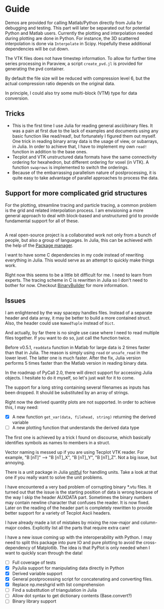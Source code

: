 # Guide

Demos are provided for calling Matlab/Python directly from Julia for debugging and testing. This part will later be separated out for potential Python and Matlab users. Currently the plotting and interpolation needed during plotting are done in Python. For instance, the 3D scatterred interpolation is done via `Interpolate` in Scipy. Hopefully these additional dependencies will be cut down.

The VTK files does not have timestep information. To allow for further time series processing in Paraview, a script `create_pvd.jl` is provided for generating the pvd container.

By default the file size will be reduced with compression level 6, but the actual compression ratio depends on the original data.

In principle, I could also try some multi-block (VTM) type for data conversion.

## Tricks

- This is the first time I use Julia for reading general ascii/binary files. It was a pain at first due to the lack of examples and documents using any basic function like read/read!, but fortunately I figured them out myself. One trick in reading binary array data is the usage of view, or subarrays, in Julia. In order to achieve that, I have to implement my own `read!` function in addition to the base ones.
- Tecplot and VTK unstructured data formats have the same connectivity ordering for hexahedron, but different ordering for voxel (in VTK). A function `swaprows` is implemented to switch the orderings.
- Because of the embarrassing parallelism nature of postprocessing, it is quite easy to take advantage of parallel approaches to process the data.


## Support for more complicated grid structures

For the plotting, streamline tracing and particle tracing, a common problem is the grid and related interpolation process. I am envisioning a more general approach to deal with block-based and unstructured grid to provide fundamental support for all of these.

##

A real open-source project is a collaborated work not only from a bunch of people, but also a group of languages. In Julia, this can be achieved with the help of the [Package manager](https://julialang.github.io/Pkg.jl/dev/).

I want to have some C dependencies in my code instead of rewriting everything in Julia. This would serve as an attempt to quickly make things work.

Right now this seems to be a little bit difficult for me. I need to learn from experts. The tracing scheme in C is rewritten in Julia so I don't need to bother for now.
Checkout [BinaryBuilder](https://juliapackaging.github.io/BinaryBuilder.jl/latest/#Project-flow-1) for more information.


## Issues

I am enlightened by the way spacepy handles files. Instead of a separate header and data array, it may be better to build a more contained struct.
Also, the header could use `NamedTuple` instead of `Dict`.

And actually, by far there is no single use case where I need to read multiple files together. If you want to do so, just call the function twice.

Before v0.5.1, `readdata` function in Matlab for large data is 2 times faster than that in Julia. The reason is simply using `read` or `unsafe_read` in the lower level. The latter one is much faster. After the fix, Julia version performs 5 times faster than the Matlab version in reading binary data.

In the roadmap of PyCall 2.0, there will direct support for accessing Julia objects. I hesitate to do it myself, so let's just wait for it to come.

The support for a long string containing several filenames as inputs has been dropped. It should be substituted by an array of strings.

Right now the derived quantity plots are not supported. In order to achieve this, I may need:
- [x] A new function `get_var(data, filehead, string)` returning the derived variable
- [ ] A new plotting function that understands the derived data type

The first one is achieved by a trick I found on discourse, which basically identifies symbols as names to members in a struct.

Vector naming is messed up if you are using Tecplot VTK reader. For example, "B [nT]" --> "B [nT]_X", "B [nT]_Y", "B [nT]_Z". Not a big issue, but annoying.

There is a unit package in Julia [unitful](https://github.com/PainterQubits/Unitful.jl) for handling units. Take a look at that one if you really want to solve the unit problems.

I have encountered a very bad problem of corrupting binary *.vtu files. It turned out that the issue is the starting position of data is wrong because of the way I skip the header AUXDATA part. Sometimes the binary numbers may contain newline character that confuses the reader. It is now fixed. Later on the reading of the header part is completely rewritten to provide better support for a variety of Tecplot Ascii headers.

I have already made a lot of mistakes by mixing the row-major and column-major codes. Explicitly list all the parts that require extra care!

I have a new issue coming up with the interoperability with Python. I may need to split this package into pure IO and pure plotting to avoid the cross-dependency of Matplotlib. The idea is that PyPlot is only needed when I want to quickly scan through the data!

- [ ] Full coverage of tests
- [x] PyJulia support for manipulating data directly in Python
- [x] Derived variable support
- [x] General postprocessing script for concatenating and converting files.
- [x] Replace np.meshgrid with list comprehension
- [ ] Find a substitution of triangulation in Julia
- [ ] Allow dot syntax to get dictionary contents (Base.convert?)
- [ ] Binary library support
